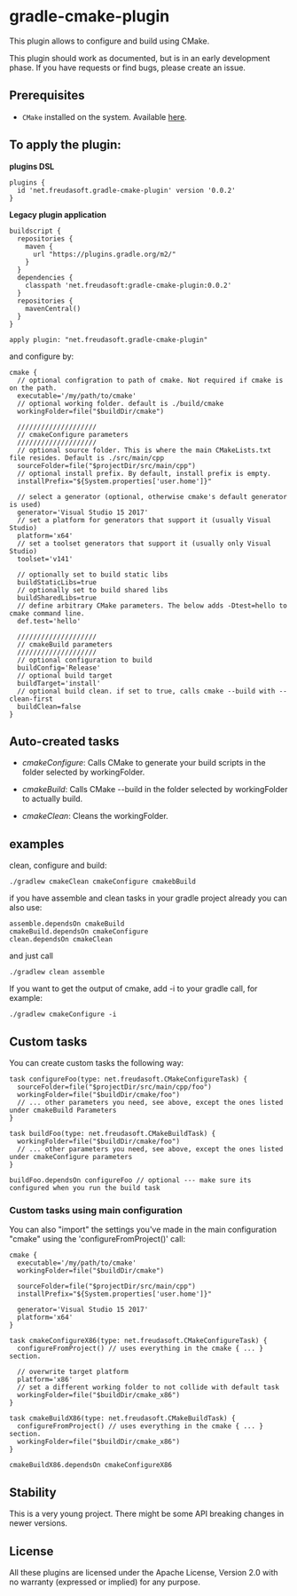 # gradle-cmake-plugin
This plugin allows to configure and build using CMake. 

This plugin should work as documented, but is in an early development phase. 
If you have requests or find bugs, please create an issue.

## Prerequisites

* `CMake` installed on the system. Available [here](https://www.cmake.org "CMake Homepage").

## To apply the plugin:

**plugins DSL**

	plugins {
	  id 'net.freudasoft.gradle-cmake-plugin' version '0.0.2'
	}

**Legacy plugin application**

	buildscript {
	  repositories {
	    maven {
	      url "https://plugins.gradle.org/m2/"
	    }
	  }
	  dependencies {
	    classpath 'net.freudasoft:gradle-cmake-plugin:0.0.2'
	  }
	  repositories {
	    mavenCentral()
	  }
	}

	apply plugin: "net.freudasoft.gradle-cmake-plugin"

and configure by:

	cmake {
	  // optional configration to path of cmake. Not required if cmake is on the path.
	  executable='/my/path/to/cmake'
	  // optional working folder. default is ./build/cmake
	  workingFolder=file("$buildDir/cmake")

	  ////////////////////
	  // cmakeConfigure parameters
	  ////////////////////
	  // optional source folder. This is where the main CMakeLists.txt file resides. Default is ./src/main/cpp
	  sourceFolder=file("$projectDir/src/main/cpp")
	  // optional install prefix. By default, install prefix is empty.
	  installPrefix="${System.properties['user.home']}"

	  // select a generator (optional, otherwise cmake's default generator is used)
	  generator='Visual Studio 15 2017'
	  // set a platform for generators that support it (usually Visual Studio)
	  platform='x64'
	  // set a toolset generators that support it (usually only Visual Studio)
	  toolset='v141'
  
	  // optionally set to build static libs
	  buildStaticLibs=true
	  // optionally set to build shared libs
	  buildSharedLibs=true
	  // define arbitrary CMake parameters. The below adds -Dtest=hello to cmake command line.
	  def.test='hello'

	  ////////////////////
	  // cmakeBuild parameters
	  ////////////////////
	  // optional configuration to build
	  buildConfig='Release'
	  // optional build target
	  buildTarget='install'
	  // optional build clean. if set to true, calls cmake --build with --clean-first
	  buildClean=false
	}

## Auto-created tasks

* *cmakeConfigure*: Calls CMake to generate your build scripts in the folder selected by workingFolder.

* *cmakeBuild*: Calls CMake --build in the folder selected by workingFolder to actually build.

* *cmakeClean*: Cleans the workingFolder.

## examples

clean, configure and build:
	
	./gradlew cmakeClean cmakeConfigure cmakebBuild

if you have assemble and clean tasks in your gradle project already you can also use:
	
	assemble.dependsOn cmakeBuild
	cmakeBuild.dependsOn cmakeConfigure
	clean.dependsOn cmakeClean

and just call

	./gradlew clean assemble
	
If you want to get the output of cmake, add -i to your gradle call, for example:
	
	./gradlew cmakeConfigure -i
	
## Custom tasks

You can create custom tasks the following way:

	task configureFoo(type: net.freudasoft.CMakeConfigureTask) {
	  sourceFolder=file("$projectDir/src/main/cpp/foo")
	  workingFolder=file("$buildDir/cmake/foo")
	  // ... other parameters you need, see above, except the ones listed under cmakeBuild Parameters
	}
	
	task buildFoo(type: net.freudasoft.CMakeBuildTask) {
	  workingFolder=file("$buildDir/cmake/foo")
	  // ... other parameters you need, see above, except the ones listed under cmakeConfigure parameters
	}

	buildFoo.dependsOn configureFoo // optional --- make sure its configured when you run the build task

### Custom tasks using main configuration

You can also "import" the settings you've made in the main configuration "cmake" using the 'configureFromProject()' call:

	cmake {
	  executable='/my/path/to/cmake'
	  workingFolder=file("$buildDir/cmake")

	  sourceFolder=file("$projectDir/src/main/cpp")
	  installPrefix="${System.properties['user.home']}"

	  generator='Visual Studio 15 2017'
	  platform='x64'
	}

	task cmakeConfigureX86(type: net.freudasoft.CMakeConfigureTask) {
	  configureFromProject() // uses everything in the cmake { ... } section.

	  // overwrite target platform
	  platform='x86'
	  // set a different working folder to not collide with default task
	  workingFolder=file("$buildDir/cmake_x86")
	}
	
	task cmakeBuildX86(type: net.freudasoft.CMakeBuildTask) {
	  configureFromProject() // uses everything in the cmake { ... } section.
	  workingFolder=file("$buildDir/cmake_x86")
	}

	cmakeBuildX86.dependsOn cmakeConfigureX86

## Stability

This is a very young project. There might be some API breaking changes in newer versions.

## License

All these plugins are licensed under the Apache License, Version 2.0 with no warranty (expressed or implied) for any purpose.
